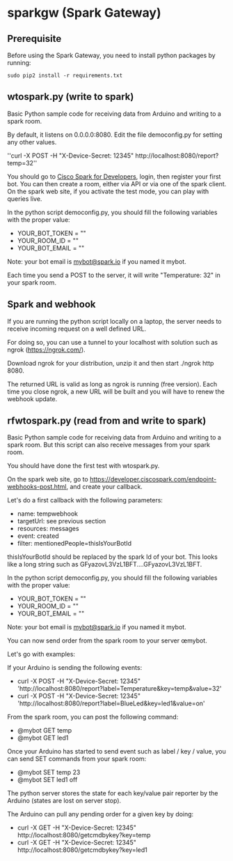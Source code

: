 # sparkgw (Spark Gateway)

## Prerequisite

Before using the Spark Gateway, you need to install python packages by running:
```
sudo pip2 install -r requirements.txt
```

## wtospark.py (write to spark)

Basic Python sample code for receiving data from Arduino and writing to a spark room.

By default, it listens on 0.0.0.0:8080. Edit the file democonfig.py for setting any other values.

''curl -X POST -H "X-Device-Secret: 12345" http://localhost:8080/report?temp=32''

You should go to [Cisco Spark for Developers](https://developer.ciscospark.com), login, then register your first bot.
You can then create a room, either via API or via one of the spark client.
On the spark web site, if you activate the test mode, you can play with queries live.

In the python script democonfig.py, you should fill the following variables with the proper value:
  - YOUR_BOT_TOKEN = ""
  - YOUR_ROOM_ID =  ""
  - YOUR_BOT_EMAIL =  ""

Note: your bot email is mybot@spark.io if you named it mybot.

Each time you send a POST to the server, it will write "Temperature: 32" in your spark room.


## Spark and webhook

If you are running the python script locally on a laptop, the server needs to receive incoming request on a well defined
URL.

For doing so, you can use a tunnel to your localhost with solution such as ngrok (https://ngrok.com/).

Download ngrok for your distribution, unzip it and then start ./ngrok http 8080.

The returned URL is valid as long as ngrok is running (free version). Each time you close ngrok, a new URL will be built
and you will have to renew the webhook update.


## rfwtospark.py (read from and write to spark)

Basic Python sample code for receiving data from Arduino and writing to a spark room.
But this script can also receive messages from your spark room.

You should have done the first test with wtospark.py.

On the spark web site, go to https://developer.ciscospark.com/endpoint-webhooks-post.html, and create your callback.

Let's do a first callback with the following parameters:
  - name: tempwebhook
  - targetUrl: see previous section
  - resources: messages
  - event: created
  - filter: mentionedPeople=thisIsYourBotId

thisIsYourBotId should be replaced by the spark Id of your bot. This looks like a long string such as GFyazovL3VzL1BFT....GFyazovL3VzL1BFT.

In the python script democonfig.py, you should fill the following variables with the proper value:
  - YOUR_BOT_TOKEN = ""
  - YOUR_ROOM_ID =  ""
  - YOUR_BOT_EMAIL =  ""

Note: your bot email is mybot@spark.io if you named it mybot.

You can now send order from the spark room to your server œmybot.

Let's go with examples:

If your Arduino is sending the following events:
  - curl -X POST -H "X-Device-Secret: 12345" 'http://localhost:8080/report?label=Temperature&key=temp&value=32'
  - curl -X POST -H "X-Device-Secret: 12345" 'http://localhost:8080/report?label=BlueLed&key=led1&value=on'

From the spark room, you can post the following command:
  - @mybot GET temp
  - @mybot GET led1

Once your Arduino has started to send event such as label / key / value, you can send SET commands from your spark room:
  - @mybot SET temp 23
  - @mybot SET led1 off

The python server stores the state for each key/value pair reporter by the Arduino (states are lost on server stop).

The Arduino can pull any pending order for a given key by doing:
  - curl -X GET -H "X-Device-Secret: 12345" http://localhost:8080/getcmdbykey?key=temp
  - curl -X GET -H "X-Device-Secret: 12345" http://localhost:8080/getcmdbykey?key=led1
